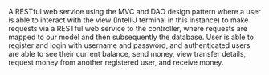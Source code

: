 A RESTful web service using the MVC and DAO design pattern where a user is able to interact with the view (IntelliJ terminal in this instance) to make requests via a RESTful web service 
to the controller, where requests are mapped to our model and then subsequently the database. User is able to register and login with username and password, and authenticated users are able to see their current balance, send money, view transfer details, request money from another registered user, and receive money. 
